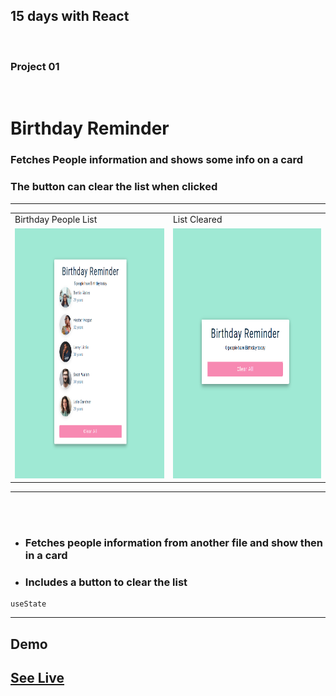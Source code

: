 
## 15 days with React 
<br/> 

### Project 01
<br/> 

# Birthday Reminder

### Fetches People information and shows some info on a card
### The button can clear the list when clicked
<hr />


<table>
  <tr>
    <td>Birthday People List</td>
     <td>List Cleared</td>
  </tr>
  <tr>
    <td><img src="img/birthday_reminder_list.png" width="450" height="400" /></td>
    <td><img src="img/birthday_reminder_clear.png" width="450" height="400"  /> </td>
  </tr>
 </table>
<hr /><br/> <br/>

* ### Fetches people information from another file and show then in a card
 * ### Includes a button to clear the list

```
useState
````
<hr />

## Demo

## <a class href="https://remind-birthday.netlify.app" target="_blank" >See Live</a>


<!--
<p float="center">
  <img src="img/birthday_reminder_list.png" width="450" height="400" />
  <img src="img/birthday_reminder_clear.png" width="450" height="400"  /> 
</p>

Birthday List              |  List cleared
:-------------------------:|:-------------------------:
![](img/birthday_reminder_list.png )  |  ![](img/birthday_reminder_clear.png)
-->
